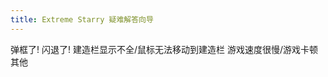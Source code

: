 ```yaml
---
title: Extreme Starry 疑难解答向导
---
```


<GuideButton to="/FAQ/LaunchingES/Dialog/">弹框了!</GuideButton>
<GuideButton to="/FAQ/LaunchingES/Crash/">闪退了!</GuideButton>
<GuideButton to="/FAQ/PlayingES/DDRAW">建造栏显示不全/鼠标无法移动到建造栏</GuideButton>
<GuideButton to="/FAQ/PlayingES/Slow/">游戏速度很慢/游戏卡顿</GuideButton>
<GuideButton to="/FAQ/Unknown">其他</GuideButton>
